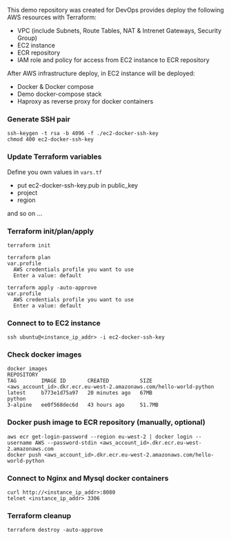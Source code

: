 This demo repository was created for DevOps provides deploy the following AWS resources with Terraform:
- VPC (include Subnets, Route Tables, NAT & Intrenet Gateways, Security Group)
- EC2 instance
- ECR repository 
- IAM role and policy for access from EC2 instance to ECR repository

After AWS infrastructure deploy, in EC2 instance will be deployed:
- Docker & Docker compose
- Demo docker-compose stack
- Haproxy as reverse proxy for docker containers 

### Generate SSH pair
```
ssh-keygen -t rsa -b 4096 -f ./ec2-docker-ssh-key
chmod 400 ec2-docker-ssh-key
```

### Update Terraform variables
Define you own values in `vars.tf`
- put ec2-docker-ssh-key.pub in public_key
- project
- region

and so on ...

### Terraform init/plan/apply
```
terraform init

terraform plan
var.profile
  AWS credentials profile you want to use
  Enter a value: default

terraform apply -auto-approve
var.profile
  AWS credentials profile you want to use
  Enter a value: default
```

### Connect to to EC2 instance
```
ssh ubuntu@<instance_ip_addr> -i ec2-docker-ssh-key
```

### Check docker images
```
docker images
REPOSITORY                                                            TAG        IMAGE ID       CREATED          SIZE
<aws_account_id>.dkr.ecr.eu-west-2.amazonaws.com/hello-world-python   latest     b773e1d75a97   20 minutes ago   67MB
python                                                                3-alpine   ee0f568dec6d   43 hours ago     51.7MB
```

### Docker push image to ECR repository (manually, optional)
```
aws ecr get-login-password --region eu-west-2 | docker login --username AWS --password-stdin <aws_account_id>.dkr.ecr.eu-west-2.amazonaws.com
docker push <aws_account_id>.dkr.ecr.eu-west-2.amazonaws.com/hello-world-python
```

### Connect to Nginx and Mysql docker containers
```
curl http://<instance_ip_addr>:8080
telnet <instance_ip_addr> 3306
```

### Terraform cleanup
```
terraform destroy -auto-approve
```

